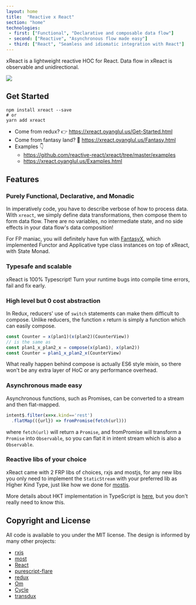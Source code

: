 ```yaml
---
layout: home
title:  "Reactive x React"
section: "home"
technologies:
 - first: ["Functional", "Declarative and composable data flow"]
 - second: ["Reactive", "Asynchronous flow made easy"]
 - third: ["React", "Seamless and idiomatic integration with React"]
---
```


xReact is a lightweight reactive HOC for React. Data flow in xReact is observable and unidirectional.

![](https://www.evernote.com/l/ABdv2Ks5f7dNQKxyoz7Q1eB9Xm9vy3U11ZMB/image.png)

## Get Started
```
npm install xreact --save
# or
yarn add xreact
```

- Come from redux? 👉 <https://xreact.oyanglul.us/Get-Started.html>
- Come from fantasy land? 🌈 <https://xreact.oyanglul.us/Fantasy.html>
- Examples 👇
  - <https://github.com/reactive-react/xreact/tree/master/examples>
  - <https://xreact.oyanglul.us/Examples.html>

## Features

### Purely Functional, Declarative, and Monadic
In imperatively code, you have to describe verbose of how to process data.  With `xreact`, we simply define data transformations, then compose them to form data flow. There are no variables, no intermediate state, and no side effects in your data flow's data composition!

For FP maniac, you will definitely have fun with [FantasyX](https://xreact.oyanglul.us/Fantasy.html), which implemented Functor and Applicative type class instances on top of xReact, with State Monad.

### Typesafe and scalable
xReact is 100% Typescript! Turn your runtime bugs into compile time errors, fail and fix early.

### High level but 0 cost abstraction
In Redux, reducers' use of `switch` statements can make them difficult to compose. Unlike reducers, the function `x` return is simply a function which can easily compose.

```js
const Counter = x(plan1)(x(plan2)(CounterView))
// is the same as
const plan1_x_plan2_x = compose(x(plan1), x(plan2))
const Counter = plan1_x_plan2_x(CounterView)
```

What really happen behind compose is actually ES6 style mixin, so there won't be any extra layer of HoC or any performance overhead.

### Asynchronous made easy
Asynchronous functions, such as Promises, can be converted to a stream and then flat-mapped.

```js
intent$.filter(x=>x.kind=='rest')
  .flatMap(({url}) => fromPromise(fetch(url)))
```

where `fetch(url)` will return a `Promise`, and fromPromise will transform a `Promise` into `Observable`, so you can flat it in intent stream which is also a `Observable`.

### Reactive libs of your choice
xReact came with 2 FRP libs of choices, rxjs and mostjs, for any new libs you only need to implement the `StaticStream` with your preferred lib as Higher Kind Type, just like how we done for [mostjs](https://github.com/reactive-react/xreact/blob/master/src/xs/most.ts).

More details about HKT implementation in TypeScript is [here](https://github.com/gcanti/fp-ts), but you don't really need to know this.

## Copyright and License
All code is available to you under the MIT license. The design is informed by many other projects:
- [rxjs](https://github.com/ReactiveX/rxjs)
- [most](https://github.com/cujojs/most)
- [React](http://facebook.github.io/react/)
- [purescript-flare](https://github.com/sharkdp/purescript-flare)
- [redux](https://github.com/rackt/redux)
- [Om](https://github.com/omcljs/om)
- [Cycle](http://cycle.js.org/)
- [transdux](https://github.com/jcouyang/transdux)

